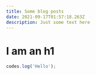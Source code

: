 ```yaml
---
title: Some blog posts
date: 2021-09-17T01:57:18.263Z
description: Just some text here
---
```

# I am an h1
```js
codes.log('Hello');
```